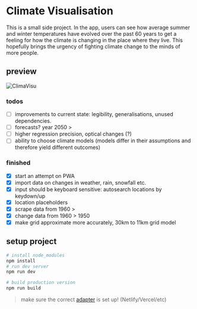 # Climate Visualisation

This is a small side project. In the app, users can see how average summer and winter temperatures have evolved over the past 60 years to get a feeling for
how the climate is changing in the place where they live. This hopefully brings the urgency of fighting climate change to the minds of more people.

## preview
![ClimaVisu](https://media.giphy.com/media/NruBehLS74hrw0PRZ1/giphy-downsized-large.gif)
### todos
- [ ] improvements to current state: legibility, generalisations, unused dependencies.
- [ ] forecasts? year 2050 >
- [ ] higher regression precision, optical changes (?)
- [ ] ability to choose climate models (models differ in their assumptions and therefore yield different outcomes)
### finished
- [x] start an attempt on PWA
- [x] import data on changes in weather, rain, snowfall etc.
- [x] input should be keyboard sensitive: autosearch locations by keydown/up
- [x] location placeholders
- [x] scrape data from 1960 >
- [x] change data from 1960 > 1950
- [x] make grid approximate more accurately, 30km to 11km grid model

## setup project

```bash
# install node_modules
npm install
# run dev server
npm run dev

# build production version
npm run build
```

> make sure the correct [adapter](https://kit.svelte.dev/docs/adapters) is set up! (Netlify/Vercel/etc)